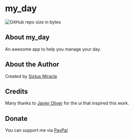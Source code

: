 # my_day

![GitHub repo size in bytes](https://img.shields.io/github/repo-size/sixtusmiracle/my_day)

<!-- TODO: Take screenshots of the app and add it to the repo here  -->
<!-- ![Screenshot](https://raw.githubusercontent.com/sixtusmiracle/brew/main/screenshot1.png) -->
<!-- ![Screenshot](https://raw.githubusercontent.com/sixtusmiracle/brew/main/screenshot2.png) -->

## About my_day

An awesome app to help you manage your day.

<!-- TODO: ## Installation Add playstore and appstore links -->

## About the Author

Created by [Sixtus Miracle](https://github.com/sixtusmiracle)

## Credits
Many thanks to [Javier Oliver](https://dribbble.com/JAVIER88) for the ui that inspired this work.

## Donate

You can support me via [PayPal](https://paypal.me/mirolicmiralo)